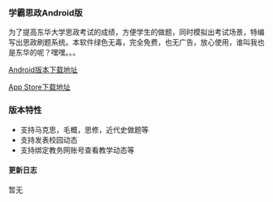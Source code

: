 ### 学霸思政Android版

为了提高东华大学思政考试的成绩，方便学生的做题，同时模拟出考试场景，特编写出思政刷题系统。本软件绿色无毒，完全免费，也无广告，放心使用，谁叫我也是东华的呢？嘿嘿。。。

[Android版本下载地址](http://app.mi.com/details?id=cc.slotus.xuebasizheng)

[App Store下载地址](https://itunes.apple.com/cn/app/%E5%AD%A6%E9%9C%B8%E6%80%9D%E6%94%BF-%E6%80%9D%E6%94%BF%E5%81%9A%E9%A2%98/id1247054879?l=zh&ls=1&mt=8)

### 版本特性

* 支持马克思，毛概，思修，近代史做题等
* 支持发表校园动态
* 支持绑定教务网账号查看教学动态等

#### 更新日志

暂无
